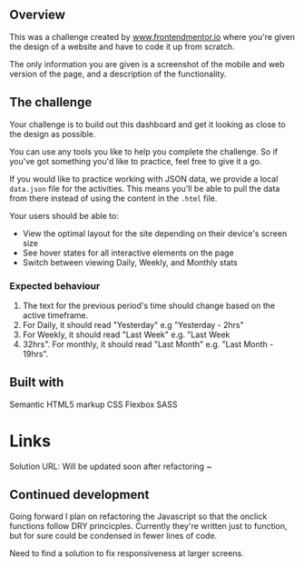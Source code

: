 
## Overview
This was a challenge created by www.frontendmentor.io where you're given the design of a website and have to code it up from scratch.

The only information you are given is a screenshot of the mobile and web version of the page, and a description of the functionality.

## The challenge

Your challenge is to build out this dashboard and get it looking as close to the design as possible.

You can use any tools you like to help you complete the challenge. So if you've got something you'd like to practice, feel free to give it a go.

If you would like to practice working with JSON data, we provide a local `data.json` file for the activities. This means you'll be able to pull the data from there instead of using the content in the `.html` file.

Your users should be able to:

- View the optimal layout for the site depending on their device's screen size
- See hover states for all interactive elements on the page
- Switch between viewing Daily, Weekly, and Monthly stats

### Expected behaviour

1. The text for the previous period's time should change based on the active timeframe. 
2. For Daily, it should read "Yesterday" e.g "Yesterday - 2hrs"
3. For Weekly, it should read "Last Week" e.g. "Last Week 
4. 32hrs". For monthly, it should read "Last Month" e.g. "Last Month - 19hrs".


## Built with
Semantic HTML5 markup
CSS
Flexbox
SASS

# Links
Solution URL: Will be updated soon after refactoring ~

## Continued development
Going forward I plan on refactoring the Javascript so that the onclick functions follow DRY princicples. Currently they're written just to function, but for sure could be condensed in fewer lines of code. 

Need to find a solution to fix responsiveness at larger screens. 